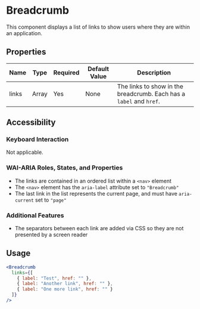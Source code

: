 # Breadcrumb

This component displays a list of links to show users where they are within an application.

## Properties

| Name  | Type  | Required | Default Value | Description                                                         |
| ----- | ----- | -------- | ------------- | ------------------------------------------------------------------- |
| links | Array | Yes      | None          | The links to show in the breadcrumb. Each has a `label` and `href`. |

## Accessibility

### Keyboard Interaction

Not applicable.

### WAI-ARIA Roles, States, and Properties

- The links are contained in an ordered list within a `<nav>` element
- The `<nav>` element has the `aria-label` attribute set to `"Breadcrumb"`
- The last link in the list represents the current page, and must have `aria-current` set to `"page"`

### Additional Features

- The separators between each link are added via CSS so they are not presented by a screen reader

## Usage

```jsx
<Breadcrumb
  links={[
    { label: "Test", href: "" },
    { label: "Another link", href: "" },
    { label: "One more link", href: "" }
  ]}
/>
```
